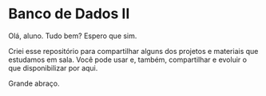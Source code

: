 # Banco de Dados II

Olá, aluno. Tudo bem? Espero que sim.

Criei esse repositório para compartilhar alguns dos projetos e materiais que estudamos em sala. Você pode usar e, também, compartilhar e evoluir o que disponibilizar por aqui.

Grande abraço.
